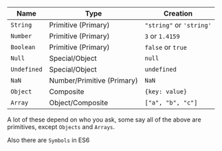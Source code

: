 | Name        | Type              | Creation                 |
|-------------|-------------------|--------------------------|
| `String`    | Primitive (Primary)         | `"string"` or `'string'` |
| `Number`    | Primitive (Primary)         | `3` or `1.4159`          |
| `Boolean`   | Primitive (Primary)         | `false` or `true`        |
| `Null`      | Special/Object | `null`                   |
| `Undefined` | Special/Object | `undefined`              |
| `NaN`       | Number/Primitive (Primary)            | `NaN`                    |
| `Object`    | Composite         | `{key: value}`           |
| `Array`     | Object/Composite            | `["a", "b", "c"]`        |
A lot of these depend on who you ask, some say all of the above are primitives, except `Objects` and `Arrays`.

Also there are `Symbols` in ES6